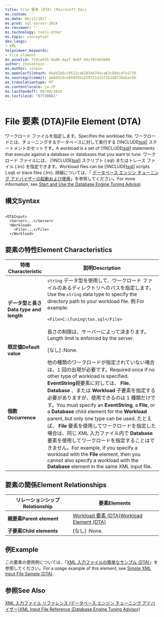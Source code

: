```yaml
---
title: File 要素 (DTA) |Microsoft Docs
ms.custom: ''
ms.date: 06/13/2017
ms.prod: sql-server-2014
ms.reviewer: ''
ms.technology: tools-other
ms.topic: conceptual
dev_langs:
- XML
helpviewer_keywords:
- File element
ms.assetid: 73dce835-9a80-4aef-8e0f-9dcf07dd5b80
author: stevestein
ms.author: sstein
ms.openlocfilehash: 0eeb2bdcc9513ca6283447daca63c8bbc4fa1726
ms.sourcegitcommit: ad4d92dce894592a259721a1571b1d8736abacdb
ms.translationtype: MT
ms.contentlocale: ja-JP
ms.lasthandoff: 08/04/2020
ms.locfileid: "87720661"
---
```

# <a name="file-element-dta"></a><span data-ttu-id="0a82b-102">File 要素 (DTA)</span><span class="sxs-lookup"><span data-stu-id="0a82b-102">File Element (DTA)</span></span>
  <span data-ttu-id="0a82b-103">ワークロード ファイルを指定します。</span><span class="sxs-lookup"><span data-stu-id="0a82b-103">Specifies the workload file.</span></span> <span data-ttu-id="0a82b-104">ワークロードとは、チューニングするデータベースに対して実行する [!INCLUDE[tsql](../../includes/tsql-md.md)] ステートメントのセットです。</span><span class="sxs-lookup"><span data-stu-id="0a82b-104">A workload is a set of [!INCLUDE[tsql](../../includes/tsql-md.md)] statements that execute against a database or databases that you want to tune.</span></span> <span data-ttu-id="0a82b-105">ワークロード ファイルには、 [!INCLUDE[tsql](../../includes/tsql-md.md)] スクリプト (.sql) またはトレース ファイル (.trc) を指定できます。</span><span class="sxs-lookup"><span data-stu-id="0a82b-105">Workload files can be [!INCLUDE[tsql](../../includes/tsql-md.md)] scripts (.sql) or trace files (.trc).</span></span> <span data-ttu-id="0a82b-106">詳細については、「 [データベース エンジン チューニング アドバイザーの起動および使用](../../relational-databases/performance/start-and-use-the-database-engine-tuning-advisor.md)」を参照してください。</span><span class="sxs-lookup"><span data-stu-id="0a82b-106">For more information, see [Start and Use the Database Engine Tuning Advisor](../../relational-databases/performance/start-and-use-the-database-engine-tuning-advisor.md).</span></span>  
  
## <a name="syntax"></a><span data-ttu-id="0a82b-107">構文</span><span class="sxs-lookup"><span data-stu-id="0a82b-107">Syntax</span></span>  
  
```  
  
<DTAInput>  
  <Server>...</Server>  
  <Workload>  
    <File>...</File>  
  </Workload>  
```  
  
## <a name="element-characteristics"></a><span data-ttu-id="0a82b-108">要素の特性</span><span class="sxs-lookup"><span data-stu-id="0a82b-108">Element Characteristics</span></span>  
  
|<span data-ttu-id="0a82b-109">特徴</span><span class="sxs-lookup"><span data-stu-id="0a82b-109">Characteristic</span></span>|<span data-ttu-id="0a82b-110">説明</span><span class="sxs-lookup"><span data-stu-id="0a82b-110">Description</span></span>|  
|--------------------|-----------------|  
|<span data-ttu-id="0a82b-111">**データ型と長さ**</span><span class="sxs-lookup"><span data-stu-id="0a82b-111">**Data type and length**</span></span>|<span data-ttu-id="0a82b-112">`string` データ型を使用して、ワークロード ファイルのあるディレクトリへのパスを指定します。</span><span class="sxs-lookup"><span data-stu-id="0a82b-112">Use the `string` data type to specify the directory path to your workload file.</span></span> <span data-ttu-id="0a82b-113">例:</span><span class="sxs-lookup"><span data-stu-id="0a82b-113">For example:</span></span><br /><br /> `<File>C:\Tuning\tun.sql</File>`<br /><br /> <span data-ttu-id="0a82b-114">長さの制限は、サーバーによって決まります。</span><span class="sxs-lookup"><span data-stu-id="0a82b-114">Length limit is enforced by the server.</span></span>|  
|<span data-ttu-id="0a82b-115">**既定値**</span><span class="sxs-lookup"><span data-stu-id="0a82b-115">**Default value**</span></span>|<span data-ttu-id="0a82b-116">[なし] :</span><span class="sxs-lookup"><span data-stu-id="0a82b-116">None.</span></span>|  
|<span data-ttu-id="0a82b-117">**個数**</span><span class="sxs-lookup"><span data-stu-id="0a82b-117">**Occurrence**</span></span>|<span data-ttu-id="0a82b-118">他の種類のワークロードが指定されていない場合は、1 回の出現が必要です。</span><span class="sxs-lookup"><span data-stu-id="0a82b-118">Required once if no other type of workload is specified.</span></span> <span data-ttu-id="0a82b-119">**EventString**親要素に対しては、 **File**、 **Database** 、または **Workload** 子要素を指定する必要がありますが、使用できるのは 1 種類だけです。</span><span class="sxs-lookup"><span data-stu-id="0a82b-119">You must specify an **EventString**, a **File**, or a **Database** child element for the **Workload** parent, but only one type can be used.</span></span> <span data-ttu-id="0a82b-120">たとえば、 **File** 要素を使用してワークロードを指定した場合は、同じ XML 入力ファイル内で **Database** 要素を使用してワークロードを指定することはできません。</span><span class="sxs-lookup"><span data-stu-id="0a82b-120">For example, if you specify a workload with the **File** element, then you cannot also specify a workload with the **Database** element in the same XML input file.</span></span>|  
  
## <a name="element-relationships"></a><span data-ttu-id="0a82b-121">要素の関係</span><span class="sxs-lookup"><span data-stu-id="0a82b-121">Element Relationships</span></span>  
  
|<span data-ttu-id="0a82b-122">リレーションシップ</span><span class="sxs-lookup"><span data-stu-id="0a82b-122">Relationship</span></span>|<span data-ttu-id="0a82b-123">要素</span><span class="sxs-lookup"><span data-stu-id="0a82b-123">Elements</span></span>|  
|------------------|--------------|  
|<span data-ttu-id="0a82b-124">**親要素**</span><span class="sxs-lookup"><span data-stu-id="0a82b-124">**Parent element**</span></span>|[<span data-ttu-id="0a82b-125">Workload 要素 &#40;DTA&#41;</span><span class="sxs-lookup"><span data-stu-id="0a82b-125">Workload Element &#40;DTA&#41;</span></span>](workload-element-dta.md)|  
|<span data-ttu-id="0a82b-126">**子要素**</span><span class="sxs-lookup"><span data-stu-id="0a82b-126">**Child elements**</span></span>|<span data-ttu-id="0a82b-127">[なし] :</span><span class="sxs-lookup"><span data-stu-id="0a82b-127">None.</span></span>|  
  
## <a name="example"></a><span data-ttu-id="0a82b-128">例</span><span class="sxs-lookup"><span data-stu-id="0a82b-128">Example</span></span>  
 <span data-ttu-id="0a82b-129">この要素の使用例については、「[XML 入力ファイルの簡単なサンプル &#40;DTA&#41;](simple-xml-input-file-sample-dta.md)」を参照してください。</span><span class="sxs-lookup"><span data-stu-id="0a82b-129">For a usage example of this element, see [Simple XML Input File Sample &#40;DTA&#41;](simple-xml-input-file-sample-dta.md).</span></span>  
  
## <a name="see-also"></a><span data-ttu-id="0a82b-130">参照</span><span class="sxs-lookup"><span data-stu-id="0a82b-130">See Also</span></span>  
 [<span data-ttu-id="0a82b-131">XML 入力ファイル リファレンス &#40;データベース エンジン チューニング アドバイザー&#41;</span><span class="sxs-lookup"><span data-stu-id="0a82b-131">XML Input File Reference &#40;Database Engine Tuning Advisor&#41;</span></span>](xml-input-file-reference-database-engine-tuning-advisor.md)  
  
  
